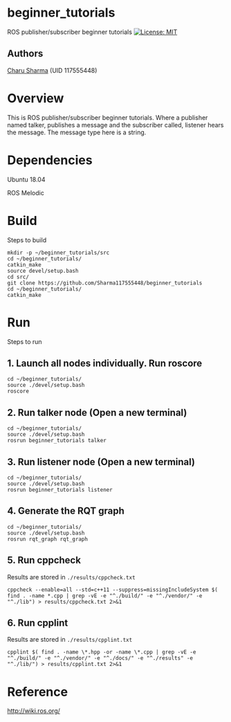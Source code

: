 # beginner_tutorials
ROS publisher/subscriber beginner tutorials
[![License: MIT](https://img.shields.io/badge/License-MIT-Default.svg)](https://opensource.org/licenses/MIT)


## Authors
[Charu Sharma](<https://github.com/Sharma117555448>) (UID 117555448)

# Overview
This is ROS publisher/subscriber beginner tutorials. Where a publisher named talker, publishes a message and the subscriber called, listener hears the message. The message type here is a string.

# Dependencies
Ubuntu 18.04

ROS Melodic

# Build
Steps to build
```
mkdir -p ~/beginner_tutorials/src
cd ~/beginner_tutorials/
catkin_make
source devel/setup.bash
cd src/
git clone https://github.com/Sharma117555448/beginner_tutorials
cd ~/beginner_tutorials/
catkin_make

```

# Run
Steps to run
## 1. Launch all nodes individually. Run roscore
```
cd ~/beginner_tutorials/
source ./devel/setup.bash
roscore
```
## 2. Run talker node (Open a new terminal)
```
cd ~/beginner_tutorials/
source ./devel/setup.bash
rosrun beginner_tutorials talker
```
## 3. Run listener node (Open a new terminal)
```
cd ~/beginner_tutorials/
source ./devel/setup.bash
rosrun beginner_tutorials listener
```
## 4. Generate the RQT graph
```
cd ~/beginner_tutorials/
source ./devel/setup.bash
rosrun rqt_graph rqt_graph
```

## 5. Run cppcheck
Results are stored in `./results/cppcheck.txt` 
```
cppcheck --enable=all --std=c++11 --suppress=missingIncludeSystem $( find . -name *.cpp | grep -vE -e "^./build/" -e "^./vendor/" -e "^./lib") > results/cppcheck.txt 2>&1
```

## 6. Run cpplint
Results are stored in `./results/cpplint.txt`
```
cpplint $( find . -name \*.hpp -or -name \*.cpp | grep -vE -e "^./build/" -e "^./vendor/" -e "^./docs/" -e "^./results" -e "^./lib/") > results/cpplint.txt 2>&1
```

# Reference
http://wiki.ros.org/